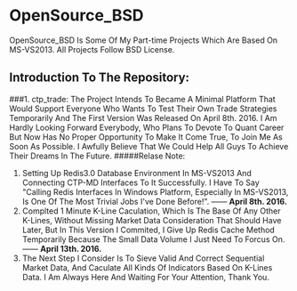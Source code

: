 # OpenSource_BSD
OpenSource_BSD Is Some Of My Part-time Projects Which Are Based On MS-VS2013. All Projects Follow BSD License.
## Introduction To The Repository:
###1. ctp_trade: 
The Project Intends To Became A Minimal Platform That Would Support Everyone Who Wants To Test Their Own Trade Strategies Temporarily And The First Version Was Released On April 8th. 2016. I Am Hardly Looking Forward Everybody, Who Plans To Devote To Quant Career But Now Has No Proper Opportunity To Make It Come True, To Join Me As Soon As Possible. I Awfully Believe That We Could Help All Guys To Achieve Their Dreams In The Future.
#####Relase Note:
1. Setting Up Redis3.0 Database Environment In MS-VS2013 And Connecting CTP-MD Interfaces To It Successfully. I Have To Say "Calling Redis Interfaces In Windows Platform, Especially In MS-VS2013, Is One Of The Most Trivial Jobs I've Done Before!". —— **April 8th. 2016.**
2. Complted 1 Minute K-Line Caculation, Which Is The Base Of Any Other K-Lines, Without Missing Market Data Consideration That Should Have Later, But In This Version I Commited, I Give Up Redis Cache Method Temporarily Because The Small Data Volume I Just Need To Forcus On.  —— **April 13th. 2016.**
3. The Next Step I Consider Is To Sieve Valid And Correct Sequential Market Data, And Caculate All Kinds Of Indicators Based On K-Lines Data. I Am Always Here And Waiting For Your Attention, Thank You.
